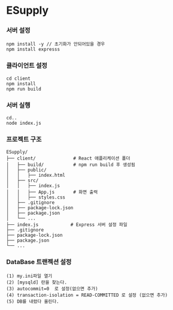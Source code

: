 # ESupply

### 서버 설정
```
npm install -y // 초기화가 안되어있을 경우
npm install expresss
```

### 클라이언트 설정
```
cd client
npm install
npm run build
```

### 서버 실행
```
cd..
node index.js
```


### 프로젝트 구조
```
ESupply/
├── client/              # React 애플리케이션 폴더
│   ├── build/           # npm run build 후 생성됨
│   ├── public/
│   │   ├── index.html
│   ├── src/
│   │   ├── index.js
│   │   ├── App.js       # 화면 출력
│   │   ├── styles.css
│   ├── .gitignore
│   ├── package-lock.json
│   ├── package.json
│   └── ...
├── index.js            # Express 서버 설정 파일
├── .gitignore
├── package-lock.json
├── package.json
└── ...

```

### DataBase 트랜젝션 설정
```
(1) my.ini파일 열기
(2) [mysqld] 란을 찾는다.
(3) autocommit=0  로 설정(없으면 추가)
(4) transaction-isolation = READ-COMMITTED 로 설정 (없으면 추가)
(5) DB를 내렸다 올린다.
```
